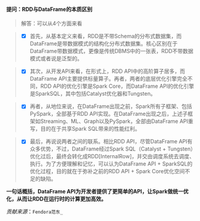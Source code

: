 #### 提问：RDD与DataFrame的本质区别

> 解答：可以从4个方面来看

> - [x] 首先，从基本定义来看，RDD是不带Schema的分布式数据集，而DataFrame是带数据模式的结构化分布式数据集。核心区别在于DataFrame带数据模式，更像是传统DBMS中的一张表，RDD不带数据模式或者说是泛型的。

> - [x] 其次，从开发API来看，在形式上，RDD API中的高阶算子居多，而DataFrame API主要提供标量算子。再者，两者的底层优化引擎完全不同，RDD API的优化引擎是Spark Core，而DataFrame API的优化引擎是SparkSQL，其中包括Catalyst优化器和Tungsten。

> - [x] 再者，从地位来说，在DataFrame出现之前，Spark所有子框架、包括PySpark，全部基于RDD API实现。在DataFrame出现之后，上述子框架如Streaming、ML、Graph以及PySpark，全部由DataFrame API重写，目的在于共享Spark SQL带来的性能红利。

> - [x] 最后，再说说两者之间的联系。相比RDD API，尽管DataFrame API有众多优势，不过，DataFrame经过Spark SQL（Catalyst + Tungsten）优化过后，最终会转化成RDD[InternalRow]，并交由调度系统去调度、执行。为了方便理解和记忆，可以认为DataFrame API + SparkSQL的优化过程，目的就在于弥补之前的RDD API + Spark Core优化空间不足的缺陷。

**一句话概括，DataFrame API为开发者提供了更简单的API，让Spark做统一优化，从而让RDD在运行时的计算更加高效。**

*贡献来源*：`Fendora范东_`

